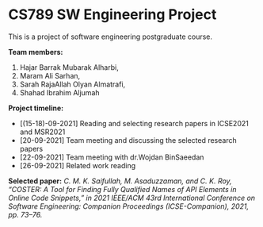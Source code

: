 # <h1> CS789 SW Engineering Project
This is a project of software engineering postgraduate course.

**Team members:**
1. Hajar Barrak Mubarak Alharbi,
1. Maram Ali Sarhan,
1. Sarah RajaAllah Olyan Almatrafi,
1. Shahad Ibrahim Aljumah

**Project timeline:**
* [(15-18)-09-2021] Reading and selecting research papers in ICSE2021 and MSR2021
* [20-09-2021] Team meeting and discussing the selected research papers  
* [22-09-2021] Team meeting with dr.Wojdan BinSaeedan 
* [26-09-2021] Related work reading


**Selected paper:** 
 *C. M. K. Saifullah, M. Asaduzzaman, and C. K. Roy, “COSTER: A Tool for Finding Fully Qualified Names of API Elements in Online Code Snippets,” in 2021 IEEE/ACM 43rd International Conference on Software Engineering: Companion Proceedings (ICSE-Companion), 2021, pp. 73–76.*
